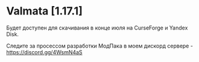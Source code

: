 # Valmata [1.17.1]

Будет доступен для скачивания в конце июля на CurseForge и Yandex Disk.

Следите за просессом разработки МодПака в моем дискорд сервере - https://discord.gg/4WsmN4aS
